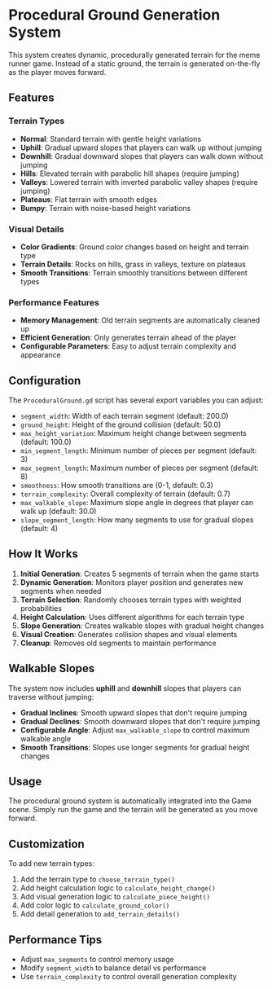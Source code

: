 # Procedural Ground Generation System

This system creates dynamic, procedurally generated terrain for the meme runner game. Instead of a static ground, the terrain is generated on-the-fly as the player moves forward.

## Features

### Terrain Types
- **Normal**: Standard terrain with gentle height variations
- **Uphill**: Gradual upward slopes that players can walk up without jumping
- **Downhill**: Gradual downward slopes that players can walk down without jumping
- **Hills**: Elevated terrain with parabolic hill shapes (require jumping)
- **Valleys**: Lowered terrain with inverted parabolic valley shapes (require jumping)
- **Plateaus**: Flat terrain with smooth edges
- **Bumpy**: Terrain with noise-based height variations

### Visual Details
- **Color Gradients**: Ground color changes based on height and terrain type
- **Terrain Details**: Rocks on hills, grass in valleys, texture on plateaus
- **Smooth Transitions**: Terrain smoothly transitions between different types

### Performance Features
- **Memory Management**: Old terrain segments are automatically cleaned up
- **Efficient Generation**: Only generates terrain ahead of the player
- **Configurable Parameters**: Easy to adjust terrain complexity and appearance

## Configuration

The `ProceduralGround.gd` script has several export variables you can adjust:

- `segment_width`: Width of each terrain segment (default: 200.0)
- `ground_height`: Height of the ground collision (default: 50.0)
- `max_height_variation`: Maximum height change between segments (default: 100.0)
- `min_segment_length`: Minimum number of pieces per segment (default: 3)
- `max_segment_length`: Maximum number of pieces per segment (default: 8)
- `smoothness`: How smooth transitions are (0-1, default: 0.3)
- `terrain_complexity`: Overall complexity of terrain (default: 0.7)
- `max_walkable_slope`: Maximum slope angle in degrees that player can walk up (default: 30.0)
- `slope_segment_length`: How many segments to use for gradual slopes (default: 4)

## How It Works

1. **Initial Generation**: Creates 5 segments of terrain when the game starts
2. **Dynamic Generation**: Monitors player position and generates new segments when needed
3. **Terrain Selection**: Randomly chooses terrain types with weighted probabilities
4. **Height Calculation**: Uses different algorithms for each terrain type
5. **Slope Generation**: Creates walkable slopes with gradual height changes
6. **Visual Creation**: Generates collision shapes and visual elements
7. **Cleanup**: Removes old segments to maintain performance

## Walkable Slopes

The system now includes **uphill** and **downhill** slopes that players can traverse without jumping:
- **Gradual Inclines**: Smooth upward slopes that don't require jumping
- **Gradual Declines**: Smooth downward slopes that don't require jumping
- **Configurable Angle**: Adjust `max_walkable_slope` to control maximum walkable angle
- **Smooth Transitions**: Slopes use longer segments for gradual height changes

## Usage

The procedural ground system is automatically integrated into the Game scene. Simply run the game and the terrain will be generated as you move forward.

## Customization

To add new terrain types:
1. Add the terrain type to `choose_terrain_type()`
2. Add height calculation logic to `calculate_height_change()`
3. Add visual generation logic to `calculate_piece_height()`
4. Add color logic to `calculate_ground_color()`
5. Add detail generation to `add_terrain_details()`

## Performance Tips

- Adjust `max_segments` to control memory usage
- Modify `segment_width` to balance detail vs performance
- Use `terrain_complexity` to control overall generation complexity 